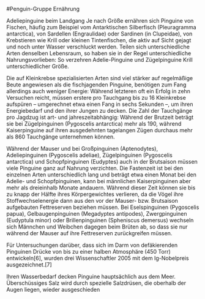 #Penguin-Gruppe
Ernährung

Adeliepinguine beim Landgang
Je nach Größe ernähren sich Pinguine von Fischen, häufig zum Beispiel vom Antarktischen Silberfisch (Pleuragramma antarctica), von Sardellen (Engraulidae) oder Sardinen (in Clupeidae), von Krebstieren wie Krill oder kleinen Tintenfischen, die aktiv auf Sicht gejagt und noch unter Wasser verschluckt werden. Teilen sich unterschiedliche Arten denselben Lebensraum, so haben sie in der Regel unterschiedliche Nahrungsvorlieben: So verzehren Adelie-Pinguine und Zügelpinguine Krill unterschiedlicher Größe.

Die auf Kleinkrebse spezialisierten Arten sind viel stärker auf regelmäßige Beute angewiesen als die fischjagenden Pinguine, benötigen zum Fang allerdings auch weniger Energie: Während letzteren oft ein Erfolg in zehn Versuchen reicht, müssen erstere pro Tauchgang bis zu 16 Kleinkrebse aufspüren – umgerechnet etwa einen Fang in sechs Sekunden –, um ihren Energiebedarf und den ihrer Jungen zu decken. Die Zahl der Tauchgänge pro Jagdzug ist art- und jahreszeitabhängig: Während der Brutzeit beträgt sie bei Zügelpinguinen (Pygoscelis antarctica) mehr als 190, während Kaiserpinguine auf ihren ausgedehnten tagelangen Zügen durchaus mehr als 860 Tauchgänge unternehmen können.

Während der Mauser und bei Großpinguinen (Aptenodytes), Adeliepinguinen (Pygoscelis adeliae), Zügelpinguinen (Pygoscelis antarctica) und Schopfpinguinen (Eudyptes) auch in der Brutsaison müssen viele Pinguine ganz auf Nahrung verzichten. Die Fastenzeit ist bei den einzelnen Arten unterschiedlich lang und beträgt etwa einen Monat bei den Adelie- und Schopfpinguinen, kann bei männlichen Kaiserpinguinen aber mehr als dreieinhalb Monate andauern. Während dieser Zeit können sie bis zu knapp der Hälfte ihres Körpergewichtes verlieren, da die Vögel ihre Stoffwechselenergie dann aus den vor der Mauser- bzw. Brutsaison aufgebauten Fettreserven beziehen müssen. Bei Eselspinguinen (Pygoscelis papua), Gelbaugenpinguinen (Megadyptes antipodes), Zwergpinguinen (Eudyptula minor) oder Brillenpinguinen (Spheniscus demersus) wechseln sich Männchen und Weibchen dagegen beim Brüten ab, so dass sie nur während der Mauser auf ihre Fettreserven zurückgreifen müssen.

Für Untersuchungen darüber, dass sich im Darm von defäkierenden Pinguinen Drücke von bis zu einer halben Atmosphäre (450 Torr) entwickeln[6], wurden drei Wissenschaftler 2005 mit dem Ig-Nobelpreis ausgezeichnet.[7]

Ihren Wasserbedarf decken Pinguine hauptsächlich aus dem Meer. Überschüssiges Salz wird durch spezielle Salzdrüsen, die oberhalb der Augen liegen, wieder ausgeschieden
